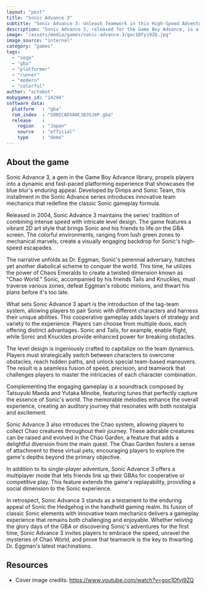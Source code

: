 ```yaml
---
layout: "post"
title: "Sonic Advance 3"
subtitle: "Sonic Advance 3: Unleash Teamwork in this High-Speed Adventure!"
description: "Sonic Advance 3, released for the Game Boy Advance, is a thrilling platformer that takes players on a high-speed adventure filled with loop-de-loops, daring jumps, and dynamic team mechanics. Team up with iconic characters like Sonic, Tails, and Knuckles, utilizing their unique abilities to conquer Dr. Eggman's latest evil plot. With vibrant graphics, catchy tunes, and the ability to combine characters for powerful combos, Sonic Advance 3 delivers a nostalgic yet fresh experience for fans of classic Sonic gameplay."
image: "/assets/media/games/sonic-advance-3/goc1Dfyi9ZQ.jpg"
image_source: "internal"
category: "games"
tags:
  - "sega"
  - "gba"
  - "platformer"
  - "runner"
  - "modern"
  - "colorful"
author: "octobot"
mobygames_id: "14294"
software_data:
  platform   : "gba"
  rom_index  : "SONICADVANC3B3SJ8P.gba"
  release    :
    region   : "Japan"
    source   : "official"
    type     : "demo"
---
```


## About the game

Sonic Advance 3, a gem in the Game Boy Advance library, propels players into a dynamic and fast-paced platforming experience that showcases the blue blur's enduring appeal. Developed by Dimps and Sonic Team, this installment in the Sonic Advance series introduces innovative team mechanics that redefine the classic Sonic gameplay formula.

Released in 2004, Sonic Advance 3 maintains the series' tradition of combining intense speed with intricate level design. The game features a vibrant 2D art style that brings Sonic and his friends to life on the GBA screen. The colorful environments, ranging from lush green zones to mechanical marvels, create a visually engaging backdrop for Sonic's high-speed escapades.

The narrative unfolds as Dr. Eggman, Sonic's perennial adversary, hatches yet another diabolical scheme to conquer the world. This time, he utilizes the power of Chaos Emeralds to create a twisted dimension known as "Chao World." Sonic, accompanied by his friends Tails and Knuckles, must traverse various zones, defeat Eggman's robotic minions, and thwart his plans before it's too late.

What sets Sonic Advance 3 apart is the introduction of the tag-team system, allowing players to pair Sonic with different characters and harness their unique abilities. This cooperative gameplay adds layers of strategy and variety to the experience. Players can choose from multiple duos, each offering distinct advantages. Sonic and Tails, for example, enable flight, while Sonic and Knuckles provide enhanced power for breaking obstacles.

The level design is ingeniously crafted to capitalize on the team dynamics. Players must strategically switch between characters to overcome obstacles, reach hidden paths, and unlock special team-based maneuvers. The result is a seamless fusion of speed, precision, and teamwork that challenges players to master the intricacies of each character combination.

Complementing the engaging gameplay is a soundtrack composed by Tatsuyuki Maeda and Yutaka Minobe, featuring tunes that perfectly capture the essence of Sonic's world. The memorable melodies enhance the overall experience, creating an auditory journey that resonates with both nostalgia and excitement.

Sonic Advance 3 also introduces the Chao system, allowing players to collect Chao creatures throughout their journey. These adorable creatures can be raised and evolved in the Chao Garden, a feature that adds a delightful diversion from the main quest. The Chao Garden fosters a sense of attachment to these virtual pets, encouraging players to explore the game's depths beyond the primary objective.

In addition to its single-player adventure, Sonic Advance 3 offers a multiplayer mode that lets friends link up their GBAs for cooperative or competitive play. This feature extends the game's replayability, providing a social dimension to the Sonic experience.

In retrospect, Sonic Advance 3 stands as a testament to the enduring appeal of Sonic the Hedgehog in the handheld gaming realm. Its fusion of classic Sonic elements with innovative team mechanics delivers a gameplay experience that remains both challenging and enjoyable. Whether reliving the glory days of the GBA or discovering Sonic's adventures for the first time, Sonic Advance 3 invites players to embrace the speed, unravel the mysteries of Chao World, and prove that teamwork is the key to thwarting Dr. Eggman's latest machinations.

## Resources

* Cover image credits: <https://www.youtube.com/watch?v=goc1Dfyi9ZQ>

